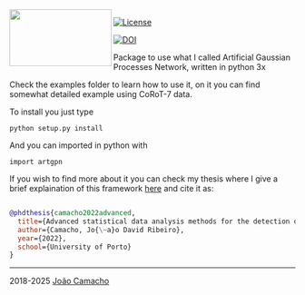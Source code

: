 
<img align="left" width="180" height="100" src="https://i.imgur.com/NTzmBw8.png">

[![License](https://img.shields.io/badge/license-MIT-blue.svg)](https://github.com/jdavidrcamacho/tedi/blob/master/LICENSE) 

[![DOI](https://zenodo.org/badge/172748157.svg)](https://zenodo.org/badge/latestdoi/172748157)

Package to use what I called Artificial Gaussian Processes Network, written in python 3x


Check the examples folder to learn how to use it, on it you can find somewhat detailed example using CoRoT-7 data.


To install you just type

    python setup.py install


And you can imported in python with

    import artgpn

If you wish to find more about it you can check my thesis where I give a brief explaination of this framework [here](https://repositorio-aberto.up.pt/handle/10216/141524) and cite it as:

```bibtex

@phdthesis{camacho2022advanced,
  title={Advanced statistical data analysis methods for the detection of other Earths},
  author={Camacho, Jo{\~a}o David Ribeiro},
  year={2022},
  school={University of Porto}
}

```
-------------------------
2018-2025 [João Camacho](https://github.com/jdavidrcamacho)

